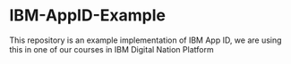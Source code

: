 # IBM-AppID-Example
This repository is an example implementation of IBM App ID, we are using this in one of our courses in IBM Digital Nation Platform
